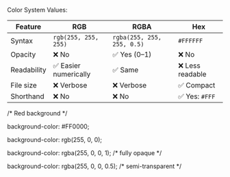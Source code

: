 Color System Values:

| Feature     | RGB                  | RGBA                       | Hex             |
| ----------- | -------------------- | -------------------------- | --------------- |
| Syntax      | `rgb(255, 255, 255)` | `rgba(255, 255, 255, 0.5)` | `#FFFFFF`       |
| Opacity     | ❌ No                 | ✅ Yes (0–1)                | ❌ No            |
| Readability | ✅ Easier numerically | ✅ Same                     | ❌ Less readable |
| File size   | ❌ Verbose            | ❌ Verbose                  | ✅ Compact       |
| Shorthand   | ❌ No                 | ❌ No                       | ✅ Yes: `#FFF`   |


/* Red background */

background-color: #FF0000;

background-color: rgb(255, 0, 0);

background-color: rgba(255, 0, 0, 1);  /* fully opaque */

background-color: rgba(255, 0, 0, 0.5); /* semi-transparent */
